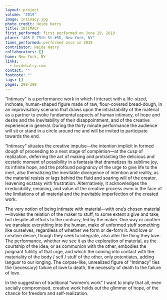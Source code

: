 ```yaml
---
layout: project
volume: "2019"
image: Intimacy.jpg
photo_credit: Heide Hatry
title: INTIMACY
first_performed: first performed on June 29, 2019
place: "405 E 75th St #5D, New York, NY"
times_performed: performed once in 2019
contributor: Heide Hatry
collaborators: []
home: New York, NY
links:
  - heidehatry.com
contact: ""
footnote: ""
tags: []
pages: 298-299
---
```


“Intimacy” is a performance work in which I interact with a life-sized, inchoate, human-shaped figure made of raw, flour-covered bread-dough, in an improvisatory scenario that draws upon the intractability of the material as a partner to evoke fundamental aspects of human intimacy, of hope and desire and the inevitability of their disappointment, and of the creative experience in general. During the thirty minute performance the audience will sit or stand in a circle around me and will be invited to participate towards the end.

“Intimacy” situates the creative impulse—the intention implicit in formed dough of proceeding to a next stage of completion—at the cusp of realization, deferring the act of making and protracting the delicious and ecstatic moment of possibility in a fantasia that dramatizes its sublime joy, its infinite hope, and the profound poignancy of the urge to give life to the inert, also thematizing the inevitable divergence of intention and reality, as the material resists or lags behind the fluid and soaring will of the creator, leavening ecstasy with frustration. Alternatively, it acknowledges the irreducibility, meaning, and value of the creative process even in the face of the limitations of all material and the inevitable imperfection of the created work.

The very notion of being intimate with material—with one’s chosen material—invokes the relation of the maker to stuff, to some extent a give and take, but despite all efforts to the contrary, led by the maker. One way or another we translate everything into the human, make of unformed stuff something like ourselves, regardless of whether we form or de-form it. And love or creative desire, though they seek to integrate, also alter the thing they love. The performance, whether we see it as the exploration of material, as the courtship of the idea, or as communion with the other, embodies the poignant futility of that urge, and which the coming into contact with the materiality of the body / self / stuff of the other, only potentiates, adding languor to our longing. The corpse-like, unrealized figure of “Intimacy” ties the (necessary) failure of love to death, the necessity of death to the failure of love.

In the suggestion of traditional “women’s work” I want to imply that all, even socially compromised, creative work holds out the glimmer of hope, of the chance for freedom and self-realization.
